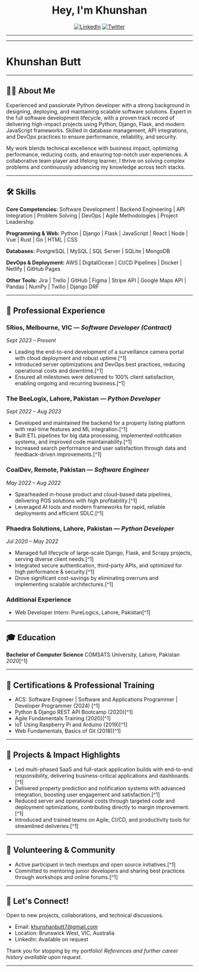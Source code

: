 <h1 align="center">Hey, I'm Khunshan</h1>

<p align="center">
<!--     <a href="https://www.ivanovyordan.com"><img alt="Blog" src="https://img.shields.io/badge/check-website-green?logo=rss&style=for-the-badge"></a> -->
<!--     <a href="https://www.linkedin.com/in/khunshan-butt/"><img alt="LinkedIn" src="https://img.shields.io/twitter/follow/khunshan97?style=social"></a> -->
<!--     <a href="https://twitter.com/khunshan97"><img alt="Twitter" src="https://img.shields.io/badge/follow-@ivanov__yordan-green?logo=twitter&style=for-the-badge"></a> -->
    <a href="https://www.linkedin.com/in/khunshan-butt/"><img alt="LinkedIn" src="https://img.shields.io/badge/connect-khunshan_butt-green?logo=linkedin&style=for-the-badge"></a>
    <a href="https://twitter.com/khunshan97"><img alt="Twitter" src="https://img.shields.io/badge/follow-@khunshan97-green?logo=twitter&style=for-the-badge"></a>
</p>

<hr>

***

# Khunshan Butt


***

## 👨‍💻 About Me

Experienced and passionate Python developer with a strong background in designing, deploying, and maintaining scalable software solutions. Expert in the full software development lifecycle, with a proven track record of delivering high-impact projects using Python, Django, Flask, and modern JavaScript frameworks. Skilled in database management, API integrations, and DevOps practices to ensure performance, reliability, and security.

My work blends technical excellence with business impact, optimizing performance, reducing costs, and ensuring top-notch user experiences. A collaborative team player and lifelong learner, I thrive on solving complex problems and continuously advancing my knowledge across tech stacks.

***

## 🛠️ Skills

**Core Competencies:**
Software Development | Backend Engineering | API Integration | Problem Solving | DevOps | Agile Methodologies | Project Leadership

**Programming \& Web:**
Python | Django | Flask | JavaScript | React | Node | Vue | Rust | Go | HTML | CSS

**Databases:**
PostgreSQL | MySQL | SQL Server | SQLite | MongoDB

**DevOps \& Deployment:**
AWS | DigitalOcean | CI/CD Pipelines | Docker | Netlify | GitHub Pages

**Other Tools:**
Jira | Trello | GitHub | Figma | Stripe API | Google Maps API | Pandas | NumPy | Twilio | Django DRF

***

## 💼 Professional Experience

### 5Rios, Melbourne, VIC — _Software Developer (Contract)_

_Sept 2023 – Present_

- Leading the end-to-end development of a surveillance camera portal with cloud deployment and robust uptime.[^1]
- Introduced server optimizations and DevOps best practices, reducing operational costs and downtime.[^1]
- Ensured all milestones were delivered to 100% client satisfaction, enabling ongoing and recurring business.[^1]


### The BeeLogix, Lahore, Pakistan — _Python Developer_

_Sept 2022 – Aug 2023_

- Developed and maintained the backend for a property listing platform with real-time features and ML integration.[^1]
- Built ETL pipelines for big data processing, implemented notification systems, and improved code maintainability.[^1]
- Increased search performance and user satisfaction through data and feedback-driven improvements.[^1]


### CoalDev, Remote, Pakistan — _Software Engineer_

_May 2022 – Aug 2022_

- Spearheaded in-house product and cloud-based data pipelines, delivering POS solutions with high profitability.[^1]
- Leveraged AI tools and modern frameworks for rapid, reliable deployments and efficient SDLC.[^1]


### Phaedra Solutions, Lahore, Pakistan — _Python Developer_

_Jul 2020 – May 2022_

- Managed full lifecycle of large-scale Django, Flask, and Scrapy projects, serving diverse client needs.[^1]
- Integrated secure authentication, third-party APIs, and optimized for high performance \& security.[^1]
- Drove significant cost-savings by eliminating overruns and implementing scalable architectures.[^1]


### Additional Experience

- Web Developer Intern: PureLogics, Lahore, Pakistan[^1]

***

## 🎓 Education

**Bachelor of Computer Science**
COMSATS University, Lahore, Pakistan
_2020_[^1]

***

## 📜 Certifications \& Professional Training

- ACS: Software Engineer | Software and Applications Programmer | Developer Programmer (2024) [^1]
- Python \& Django REST API Bootcamp (2020)[^1]
- Agile Fundamentals Training (2020)[^1]
- IoT Using Raspberry Pi and Arduino (2019)[^1]
- Web Fundamentals, Basics of Git (2018)[^1]

***

## 🚀 Projects \& Impact Highlights

- Led multi-phased SaaS and full-stack application builds with end-to-end responsibility, delivering business-critical applications and dashboards.[^1]
- Delivered property prediction and notification systems with advanced integration, boosting user engagement and satisfaction.[^1]
- Reduced server and operational costs through targeted code and deployment optimizations, contributing directly to margin improvement.[^1]
- Introduced and trained teams on Agile, CI/CD, and productivity tools for streamlined deliveries.[^1]

***

## 🤝 Volunteering \& Community

- Active participant in tech meetups and open source initiatives.[^1]
- Committed to mentoring junior developers and sharing best practices through workshops and online forums.[^1]

***

## 🌟 Let's Connect!

Open to new projects, collaborations, and technical discussions.

- Email: [khunshanbutt7@gmail.com](mailto:khunshanbutt7@gmail.com)
- Location: Brunswick West, VIC, Australia
- LinkedIn: Available on request

Thank you for stopping by my portfolio!
*References and further career history available upon request.*

***

